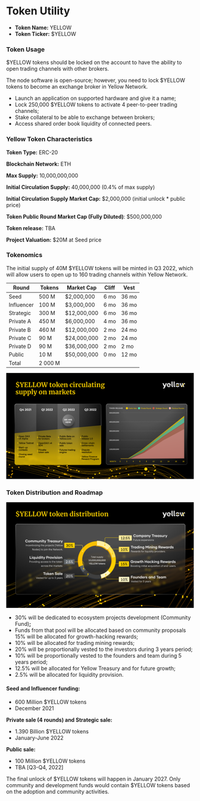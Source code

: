 # Token Utility

* **Token Name:** YELLOW
* **Token Ticker:** $YELLOW

### **Token Usage**[**​**](https://www.yellow.org/docs/litepaper/yellow-token#token-usage)

$YELLOW tokens should be locked on the account to have the ability to open trading channels with other brokers.

The node software is open-source; however, you need to lock $YELLOW tokens to become an exchange broker in Yellow Network.

* Launch an application on supported hardware and give it a name;&#x20;
* Lock 250,000 $YELLOW tokens to activate 4 peer-to-peer trading channels;&#x20;
* Stake collateral to be able to exchange between brokers;&#x20;
* Access shared order book liquidity of connected peers.

### Yellow Token Characteristics

**Token Type:** ERC-20

**Blockchain Network:** ETH

**Max Supply:** 10,000,000,000

**Initial Circulation Supply:** 40,000,000 (0.4% of max supply)

**Initial Circulation Supply Market Cap:** $2,000,000 (initial unlock \* public price)

**Token Public Round Market Cap (Fully Diluted)**: $500,000,000

**Token release:** TBA

**Project Valuation:** $20M at Seed price

### Tokenomics <a href="#_ob23eq6hrwly" id="_ob23eq6hrwly"></a>

The initial supply of 40M $YELLOW tokens will be minted in Q3 2022, which will allow users to open up to 160 trading channels within Yellow Network.

| Round      | Tokens  | Market Cap  | Cliff | Vest  |
| ---------- | ------- | ----------- | ----- | ----- |
| Seed       | 500 M   | $2,000,000  | 6 mo  | 36 mo |
| Influencer | 100 M   | $3,000,000  | 6 mo  | 36 mo |
| Strategic  | 300 M   | $12,000,000 | 6 mo  | 36 mo |
| Private A  | 450 M   | $6,000,000  | 4 mo  | 36 mo |
| Private B  | 460 M   | $12,000,000 | 2 mo  | 24 mo |
| Private C  | 90 M    | $24,000,000 | 2 mo  | 24 mo |
| Private D  | 90 M    | $36,000,000 | 2 mo  | 2 mo  |
| Public     | 10 M    | $50,000,000 | 0 mo  | 12 mo |
| Total      | 2 000 M |             |       |       |

![](<../.gitbook/assets/Group 13634 (1).png>)

### **Token Distribution and Roadmap**

![](<../.gitbook/assets/Group 13630 (1).png>)

* 30% will be dedicated to ecosystem projects development (Community Fund)**;**
* Funds from that pool will be allocated based on community proposals 15% will be allocated for growth-hacking rewards;&#x20;
* 10% will be allocated for trading mining rewards;&#x20;
* 20% will be proportionally vested to the investors during 3 years period;&#x20;
* 10% will be proportionally vested to the founders and team during 5 years period;&#x20;
* 12.5% will be allocated for Yellow Treasury and for future growth;&#x20;
* 2.5% will be allocated for liquidity provision.

#### Seed and Influencer funding:

* 600 Million $YELLOW tokens
* December 2021

**Private sale (4 rounds) and Strategic sale:**

* 1.390 Billion $YELLOW tokens&#x20;
* January-June 2022

**Public sale:**

* 100 Million $YELLOW tokens
* TBA \[Q3-Q4, 2022]

The final unlock of $YELLOW tokens will happen in January 2027. Only community and development funds would contain $YELLOW tokens based on the adoption and community activities.

